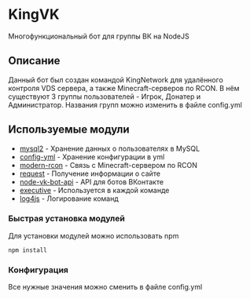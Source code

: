 # KingVK

Многофункциональный бот для группы ВК на NodeJS

## Описание

Данный бот был создан командой KingNetwork для удалённого контроля VDS сервера, а также Minecraft-серверов по RCON. В нём существуют 3 группы пользователей - Игрок, Донатер и Администратор. Названия групп можно изменить в файле config.yml

## Используемые модули

* [mysql2](https://www.npmjs.com/package/mysql2) - Хранение данных о пользователях в MySQL
* [config-yml](https://www.npmjs.com/package/config-yml) - Хранение конфигурации в yml
* [modern-rcon](http://npmjs.com/package/modern-rcon) - Связь с Minecraft-сервером по RCON
* [request](https://www.npmjs.com/package/request) - Получение информации о сайте
* [node-vk-bot-api](https://www.npmjs.com/package/node-vk-bot-api) - API для ботов ВКонтакте
* [executive](https://www.npmjs.com/package/executive) - Используется в каждой команде
* [log4js](https://www.npmjs.com/package/log4js) - Логирование команд


### Быстрая установка модулей

Для установки модулей можно использовать npm

```
npm install
```

### Конфигурация

Все нужные значения можно сменить в файле config.yml
